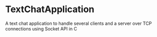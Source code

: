 # TextChatApplication
A text chat application to handle several clients and a server over TCP connections using Socket API in C
